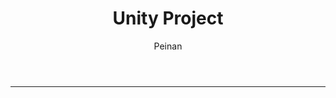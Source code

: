 ﻿---
layout: post
title: "Unity Project"
subtitle:
author: "Peinan"
header-style: text
category: projects
tags:
  - Project
---



---